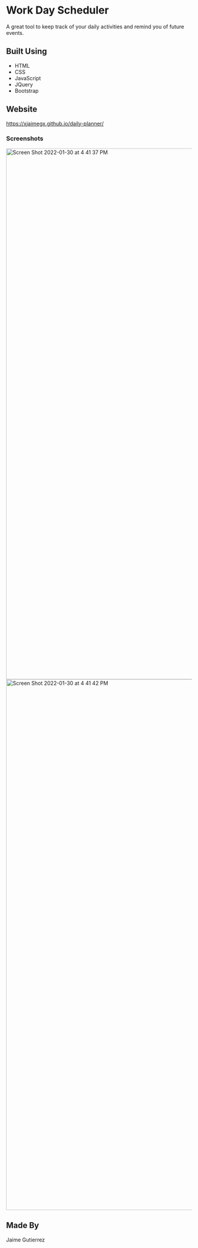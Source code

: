# Work Day Scheduler
A great tool to keep track of your daily activities and remind you of future events.

## Built Using
 * HTML
 * CSS
 * JavaScript
 * JQuery
 * Bootstrap

 ## Website

https://xjaimegx.github.io/daily-planner/

 ### Screenshots

<img width="1440" alt="Screen Shot 2022-01-30 at 4 41 37 PM" src="https://user-images.githubusercontent.com/94326810/151720975-18d93c13-6a66-46e8-983e-ddd2323146df.png">

<img width="1440" alt="Screen Shot 2022-01-30 at 4 41 42 PM" src="https://user-images.githubusercontent.com/94326810/151720977-e58278fc-547e-4138-8af7-4361f114e4c7.png">

 ## Made By
 Jaime Gutierrez